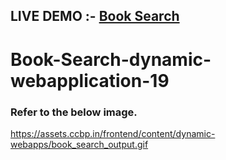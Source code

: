 ## LIVE DEMO :- <a href="https://booksearch1.ccbp.tech/">Book Search</a>
# Book-Search-dynamic-webapplication-19

### Refer to the below image.</br>
https://assets.ccbp.in/frontend/content/dynamic-webapps/book_search_output.gif</br></br>

